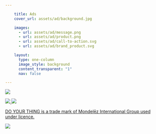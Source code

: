```yaml
---

    title: Ads
    cover_url: assets/ad/background.jpg

    images:
      - url: assets/ad/message.png
      - url: assets/ad/product.png
      - url: assets/ad/call-to-action.svg
      - url: assets/ad/brand_product.svg

    layout:
      type: one-column
      image_style: background
      content_transparent: "1"
      nav: false

---
```


</p><a href="http://philly.com.au/" class="href message" target="_blank">
  <img src="assets/ad/message.svg" data-media-id="images:1">
</a>

</p><a href="http://philly.com.au/" class="href product" target="_blank">
  <img src="assets/ad/product.png" data-media-id="images:2">
  <img src="assets/ad/call-to-action.svg" data-media-id="images:3">
  <p class="trademark">DO YOUR THING is a trade mark of Mondelēz International Group used under licence.</p>
</a>

</p><a href="http://philly.com.au/" class="href brand" target="_blank">
  <img src="assets/ad/brand_product.svg" data-media-id="images:4">
</a>
